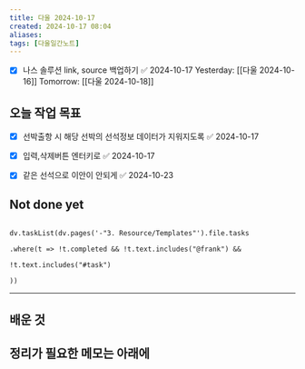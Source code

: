 ```yaml
---
title: 다울 2024-10-17
created: 2024-10-17 08:04
aliases: 
tags: [다울일간노트]
---
```

- [x] 나스 솔루션 link, source 백업하기 ✅ 2024-10-17
Yesterday: [[다울 2024-10-16]]
Tomorrow: [[다울 2024-10-18]]


## 오늘 작업 목표
- [x] 선박출항 시 해당 선박의 선석정보 데이터가 지워지도록 ✅ 2024-10-17
- [x] 입력,삭제버튼 엔터키로 ✅ 2024-10-17
- [x] 같은 선석으로 이안이 안되게 ✅ 2024-10-23


## Not done yet

```dataviewjs

dv.taskList(dv.pages('-"3. Resource/Templates"').file.tasks

.where(t => !t.completed && !t.text.includes("@frank") &&

!t.text.includes("#task")

))

```

---

## 배운 것




## 정리가 필요한 메모는 아래에



